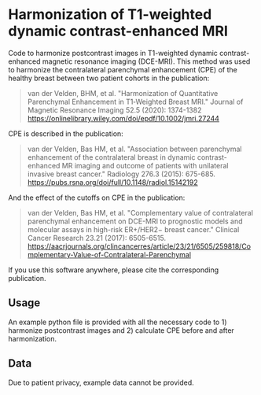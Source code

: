 # Harmonization of T1-weighted dynamic contrast-enhanced MRI

Code to harmonize postcontrast images in T1-weighted dynamic contrast-enhanced magnetic resonance imaging (DCE-MRI). This method was used to harmonize the contralateral parenchymal enhancement (CPE) of the healthy breast between two patient cohorts in the publication:

>van der Velden, BHM, et al. "Harmonization of Quantitative Parenchymal Enhancement in T1‐Weighted Breast MRI." Journal of Magnetic Resonance Imaging 52.5 (2020): 1374-1382 https://onlinelibrary.wiley.com/doi/epdf/10.1002/jmri.27244

CPE is described in the publication:
>van der Velden, Bas HM, et al. "Association between parenchymal enhancement of the contralateral breast in dynamic contrast-enhanced MR imaging and outcome of patients with unilateral invasive breast cancer." Radiology 276.3 (2015): 675-685. https://pubs.rsna.org/doi/full/10.1148/radiol.15142192

And the effect of the cutoffs on CPE in the publication:

>van der Velden, Bas HM, et al. "Complementary value of contralateral parenchymal enhancement on DCE-MRI to prognostic models and molecular assays in high-risk ER+/HER2− breast cancer." Clinical Cancer Research 23.21 (2017): 6505-6515. https://aacrjournals.org/clincancerres/article/23/21/6505/259818/Complementary-Value-of-Contralateral-Parenchymal

If you use this software anywhere, please cite the corresponding publication.

## Usage

An example python file is provided with all the necessary code to 1) harmonize postcontrast images and 2) calculate CPE before and after harmonization.

## Data

Due to patient privacy, example data cannot be provided.
